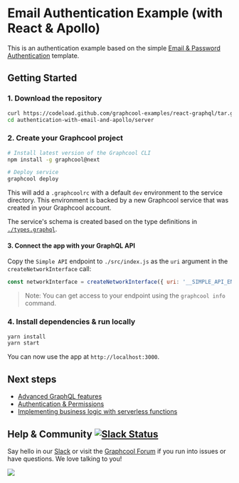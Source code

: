 # Email Authentication Example (with React & Apollo)

This is an authentication example based on the simple [Email & Password Authentication](https://github.com/graphcool/modules/tree/master/authentication/email-password) template.

## Getting Started

### 1. Download the repository

```sh
curl https://codeload.github.com/graphcool-examples/react-graphql/tar.gz/master | tar -xz --strip=1 react-graphql-master/authentication-with-email-and-apollo
cd authentication-with-email-and-apollo/server
```

### 2. Create your Graphcool project

```sh
# Install latest version of the Graphcool CLI
npm install -g graphcool@next

# Deploy service
graphcool deploy
```

This will add a `.graphcoolrc` with a default `dev` environment to the service directory. This environment is backed by a new Graphcool service that was created in your Graphcool account.

The service's schema is created based on the type definitions in [`./types.graphql`](./types.graphql). 


#### 3. Connect the app with your GraphQL API

Copy the `Simple API` endpoint to `./src/index.js` as the `uri` argument in the `createNetworkInterface` call:

```js
const networkInterface = createNetworkInterface({ uri: '__SIMPLE_API_ENDPOINT__' })
```

> Note: You can get access to your endpoint using the `graphcool info` command.


### 4. Install dependencies & run locally

```sh
yarn install
yarn start 
```

You can now use the app at `http://localhost:3000`.

## Next steps

* [Advanced GraphQL features](https://www.graph.cool/docs/tutorials/advanced-features-eath7duf7d/)
* [Authentication & Permissions](https://www.graph.cool/docs/reference/authorization/overview-iegoo0heez/)
* [Implementing business logic with serverless functions](https://www.graph.cool/docs/reference/functions/overview-boo6uteemo/)


## Help & Community [![Slack Status](https://slack.graph.cool/badge.svg)](https://slack.graph.cool)

Say hello in our [Slack](http://slack.graph.cool/) or visit the [Graphcool Forum](https://www.graph.cool/forum) if you run into issues or have questions. We love talking to you!

![](http://i.imgur.com/5RHR6Ku.png)
